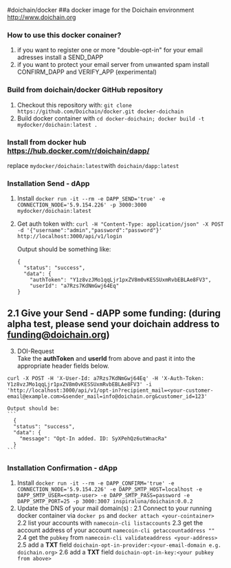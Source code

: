 #doichain/docker
##a docker image for the Doichain environment http://www.doichain.org

### How to use this docker conainer?
1. if you want to register one or more "double-opt-in" for your email adresses install a SEND_DAPP
2. if you want to protect your email server from unwanted spam install CONFIRM_DAPP and VERIFY_APP (experimental)

### Build from doichain/docker GitHub repository 
1. Checkout this repository with: ``git clone https://github.com/Doichain/docker.git docker-doichain``
2. Build docker container with ``cd docker-doichain; docker build -t mydocker/doichain:latest .``

### Install from docker hub https://hub.docker.com/r/doichain/dapp/
replace ``mydocker/doichain:latest``with ``doichain/dapp:latest``

### Installation Send - dApp 
1. Install ``docker run -it --rm -e DAPP_SEND='true' -e CONNECTION_NODE='5.9.154.226' -p 3000:3000  mydocker/doichain:latest``
2. Get auth token with: ``curl -H "Content-Type: application/json" -X POST -d '{"username":"admin","password":"password"}' http://localhost:3000/api/v1/login``

    Output should be something like:

    ```
    {
      "status": "success",
      "data": {
        "authToken": "Y1z8vzJMo1qqLjr1pxZV8m0vKESSUxmRvbEBLAe8FV3",
        "userId": "a7Rzs7KdNmGwj64Eq"
    }
    ```
2.1 Give your Send - dAPP some funding: (during alpha test, please send your doichain address to funding@doichain.org)
- 

3. DOI-Request  
Take the **authToken** and **userId** from above and past it into the appropriate header fields below. 
```
curl -X POST -H 'X-User-Id: a7Rzs7KdNmGwj64Eq' -H 'X-Auth-Token: Y1z8vzJMo1qqLjr1pxZV8m0vKESSUxmRvbEBLAe8FV3' -i 'http://localhost:3000/api/v1/opt-in?recipient_mail=<your-customer-email@example.com>&sender_mail=info@doichain.org&customer_id=123'
```

    Output should be: 
    ```
      {
      "status": "success",
      "data": {
        "message": "Opt-In added. ID: SyXPehQz6utWnacRa"
      }
    ```


### Installation Confirmation - dApp
1. Install ``docker run -it --rm -e DAPP_CONFIRM='true' -e CONNECTION_NODE='5.9.154.226' -e DAPP_SMTP_HOST=localhost -e DAPP_SMTP_USER=<smtp-user> -e DAPP_SMTP_PASS=password -e DAPP_SMTP_PORT=25 -p 3000:3007 inspiraluna/doichain:0.0.2``
2. Update the DNS of your mail domain(s) :
2.1 Connect to your running docker container via ``docker ps`` and ``docker attach <your-cointainer>`` 
2.2 list your accounts with ``namecoin-cli listaccounts``
2.3 get the account address of your account ``namecoin-cli getaccountaddress ""``
2.4 get the ``pubkey`` from ``namecoin-cli validateaddress <your-address>``
2.5 add a **TXT** field ``doichain-opt-in-provider:<your-email-domain e.g. doichain.org>``
2.6 add a **TXT** field ``doichain-opt-in-key:<your pubkey from above> ``